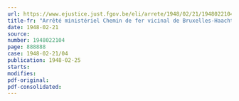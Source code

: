 ```yaml
---
url: https://www.ejustice.just.fgov.be/eli/arrete/1948/02/21/1948022104/justel
title-fr: "Arrêté ministériel Chemin de fer vicinal de Bruxelles-Haacht. Modification au tableau des distances"
date: 1948-02-21
source:
number: 1948022104
page: 888888
case: 1948-02-21/04
publication: 1948-02-25
starts:
modifies:
pdf-original:
pdf-consolidated:
---
```


